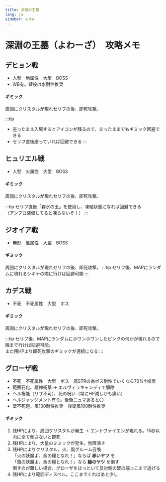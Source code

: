```yaml
---
title: 深淵の王墓
lang: ja
sidebar: auto
---
```


# 深淵の王墓（よわーざ）　攻略メモ

## デヒョン戦

- 人型　地属性　大型　BOSS
- WB有。壁役は水耐性推奨

#### ギミック
周囲にクリスタルが現れセリフの後、即死攻撃。

:::tip 
- 座ったまま入場するとアイコンが残るので、立ったままでもギミック回避できる
- セリフ直後座っていれば回避できる
:::
　　　　
## ヒュリエル戦

- 人型　火属性　大型　BOSS

#### ギミック

周囲にクリスタルが現れセリフの後、即死攻撃。 

:::tip 
セリフ直後「霧氷の玉」を使用し、凍結状態になれば回避できる<br>（アンフロ装備してると凍らないぞ！）
:::

## ジオイア戦

- 無形　風属性　大型　BOSS

#### ギミック

周囲にクリスタルが現れセリフの後、即死攻撃。
:::tip 
セリフ後、MAPにランダムに現れるシキナの隣に行けば回避可能
:::

## カデス戦

- 不死　不死属性　大型　ボス

#### ギミック

周囲にクリスタルが現れセリフの後、即死攻撃。

:::tip
セリフ後、MAPにランダムにホワンホワンしたピンクの何かが現れるので隣まで行けば回避可能。<br>また残HPより即死攻撃のギミックが連続になる
:::

## グローザ戦
- 不死　不死属性　大型　ボス　高STRの為ボス耐性でいくなら70%↑推奨
- 範囲石化、精神衝撃 → エルヴィラキャンディで解除
- ヘル権能（リザ不可）、死の呪い（常にHP減しかも痛い）
- ヘルジャッジメント有り。後衛ニュマあると〇
- 壁不死鎧、風100耐性推奨　後衛風100耐性推奨　

#### ギミック

1. 残HPにより、周囲クリスタルが発生 → エントヴァイエンが現れる。15秒以内に全て倒さないと即死
2. 残HPにより、大量のミミックが発生。無限沸き
3. 残HPによりクリスタル。火、風グルーム召喚  
  「火の妖魔よ、余の糧となれ！」ならば __赤いヤツ__ を  
  「風の妖魔よ、余の糧となれ！」なら __緑のヤツ__ を倒す  
  倒すのが難しい場合、グローザをほっといて反対側の壁の端っこまで逃げる
4. 残HPにより範囲ディスペル。ここまでくればあと少し